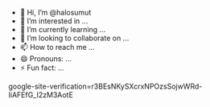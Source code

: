 - 👋 Hi, I’m @halosumut
- 👀 I’m interested in ...
- 🌱 I’m currently learning ...
- 💞️ I’m looking to collaborate on ...
- 📫 How to reach me ...
- 😄 Pronouns: ...
- ⚡ Fun fact: ...

<!---
halosumut/halosumut is a ✨ special ✨ repository because its `README.md` (this file) appears on your GitHub profile.
You can click the Preview link to take a look at your changes.
--->
google-site-verification=r3BEsNKySXcrxNPOzsSojwWRd-IiAFEfG_I2zM3AotE
